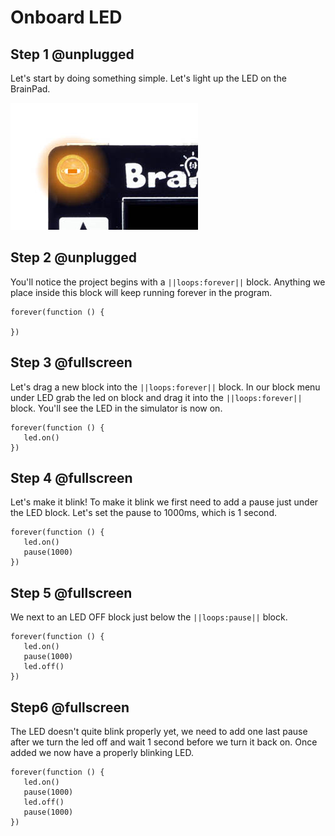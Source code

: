 # Onboard LED

## Step 1 @unplugged

Let's start by doing something simple. Let's light up the LED on the BrainPad.

![BrainPad buzzer image](../static/images/led.jpg)

## Step 2 @unplugged

You'll notice the project begins with a ``||loops:forever||`` block. Anything we place inside this block will keep running forever in the program.

 ```blocks
forever(function () {
   
})
```

## Step 3 @fullscreen

Let's drag a new block into the ``||loops:forever||`` block. In our block menu under LED grab the led on block and drag it into the ``||loops:forever||`` block. You'll see the LED in the simulator is now on. 

 ```blocks
forever(function () {
    led.on()
})
```

## Step 4 @fullscreen

Let's make it blink! To make it blink we first need to add a pause just under the LED block. Let's set the pause to 1000ms, which is 1 second.

 ```blocks
forever(function () {
    led.on()
    pause(1000)
})
```

## Step 5 @fullscreen

We next to an LED OFF block just below the ``||loops:pause||`` block.

 ```blocks
forever(function () {
    led.on()
    pause(1000)
    led.off()
})
```

## Step6 @fullscreen

The LED doesn't quite blink properly yet, we need to add one last pause after we turn the led off and wait 1 second before we turn it back on. Once added we now have a properly blinking LED. 

 ```blocks
forever(function () {
    led.on()
    pause(1000)
    led.off()
    pause(1000)
})
```
